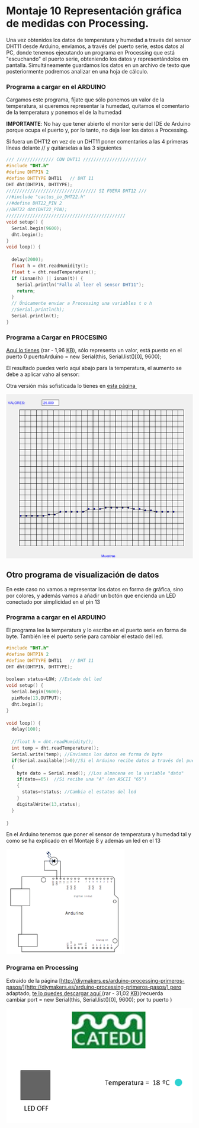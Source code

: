 
# Montaje 10 Representación gráfica de medidas con Processing.

Una vez obtenidos los datos de temperatura y humedad a través del sensor DHT11 desde Arduino, enviamos, a través del puerto serie, estos datos al PC, donde tenemos ejecutando un programa en Processing que está "escuchando" el puerto serie, obteniendo los datos y representándolos en pantalla. Simultáneamente guardamos los datos en un archivo de texto que posteriormente podremos analizar en una hoja de cálculo.

### Programa a cargar en el ARDUINO

Cargamos este programa, fíjate que sólo ponemos un valor de la temperatura, si queremos representar la humedad, quitamos el comentario de la temperatura y ponemos el de la humedad

**IMPORTANTE**: No hay que tener abierto el monitor serie del IDE de Arduino porque ocupa el puerto y, por lo tanto, no deja leer los datos a Processing.

Si fuera un DHT12 en vez de un DHT11 poner comentarios a las 4 primeras líneas delante // y quitárselas a las 3 siguientes

```cpp
/// ////////////// CON DHT11 ////////////////////////
#include "DHT.h"
#define DHTPIN 2   
#define DHTTYPE DHT11   // DHT 11 
DHT dht(DHTPIN, DHTTYPE);
////////////////////////////////// SI FUERA DHT12 ///
//#include "cactus_io_DHT22.h"
//#define DHT22_PIN 2 
//DHT22 dht(DHT22_PIN);
/////////////////////////////////////////////
void setup() {
  Serial.begin(9600); 
  dht.begin();
}
void loop() {

  delay(2000);
  float h = dht.readHumidity();
  float t = dht.readTemperature();
  if (isnan(h) || isnan(t)) {
    Serial.println("Fallo al leer el sensor DHT11");
    return;
  }
  // Únicamente enviar a Processing una variables t o h 
  //Serial.println(h);
  Serial.println(t);
}
```

### Programa a Cargar en PROCESING

[Aquí lo tienes](https://catedu.github.io/programa-arduino-mediante-codigo/MiProgramaProcesing.rar) (rar - 1,96 <abbr title="KiloBytes" lang="en">KB</abbr>), sólo representa un valor, está puesto en el puerto 0 puertoArduino = new Serial(this, Serial.list()[0], 9600);

El resultado puedes verlo aquí abajo para la temperatura, el aumento se debe a aplicar vaho al sensor:

Otra versión más sofisticada lo tienes en [esta página ](http://diymakers.es/arduino-processing-primeros-pasos/)

![](img/img0.1.png)
## Otro programa de visualización de datos

En este caso no vamos a representar los datos en forma de gráfica, sino por colores, y además vamos a añadir un botón que encienda un LED conectado por simplicidad en el pin 13

### Programa a cargar en el ARDUINO

El programa lee la temperatura y lo escribe en el puerto serie en forma de byte. También lee el puerto serie para cambiar el estado del led.

```cpp
#include "DHT.h"
#define DHTPIN 2   
#define DHTTYPE DHT11   // DHT 11 
DHT dht(DHTPIN, DHTTYPE);

boolean status=LOW; //Estado del led
void setup() {
  Serial.begin(9600); 
  pinMode(13,OUTPUT);
  dht.begin();
}

void loop() {
  delay(100);
  
  //float h = dht.readHumidity();
  int temp = dht.readTemperature();
  Serial.write(temp); //Enviamos los datos en forma de byte
  if(Serial.available()>0)//Si el Arduino recibe datos a través del puerto serie
  {
    byte dato = Serial.read(); //Los almacena en la variable "dato"
    if(dato==65)  //Si recibe una "A" (en ASCII "65")
    {
      status=!status; //Cambia el estatus del led
    }
    digitalWrite(13,status);
  }
  
}
```

En el Arduino tenemos que poner el sensor de temperatura y humedad tal y como se ha explicado en el Montaje 8 y además un led en el 13

![](img/img1.1.png)
### Programa en Processing

Extraido de la página [http://diymakers.es/arduino-processing-primeros-pasos/](http://diymakers.es/arduino-processing-primeros-pasos/) pero adaptado, [te lo puedes descargar aquí ](https://catedu.github.io/programa-arduino-mediante-codigo/dymakers.rar) (rar - 31,02 <abbr title="KiloBytes" lang="en">KB</abbr>)(recuerda cambiar port = new Serial(this, Serial.list()[0], 9600); por tu puerto )

![](img/img2.1.png)






